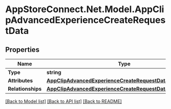 # AppStoreConnect.Net.Model.AppClipAdvancedExperienceCreateRequestData

## Properties

Name | Type | Description | Notes
------------ | ------------- | ------------- | -------------
**Type** | **string** |  | 
**Attributes** | [**AppClipAdvancedExperienceCreateRequestDataAttributes**](AppClipAdvancedExperienceCreateRequestDataAttributes.md) |  | 
**Relationships** | [**AppClipAdvancedExperienceCreateRequestDataRelationships**](AppClipAdvancedExperienceCreateRequestDataRelationships.md) |  | 

[[Back to Model list]](../README.md#documentation-for-models) [[Back to API list]](../README.md#documentation-for-api-endpoints) [[Back to README]](../README.md)

